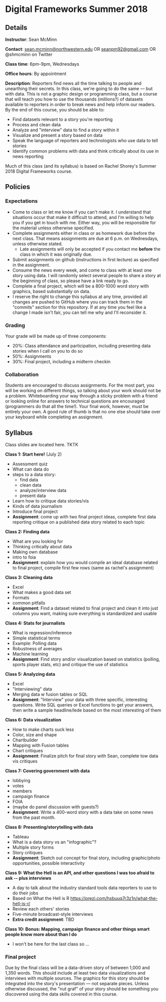 # Digital Frameworks Summer 2018

## Details

**Instructor**: Sean McMinn

**Contact**: sean.mcminn@northwestern.edu OR seanpm92@gmail.com OR @shmcminn on Twitter

**Class time**: 6pm-9pm, Wednesdays

**Office hours**: By appointment

**Description**: Reporters find news all the time talking to people and unearthing their secrets. In this class, we're going to do the same — but with data. This is not a graphic design or programming class, but a course that will teach you how to use the thousands (millions?) of datasets available to reporters in order to break news and help inform our readers. By the end of this course, you should be able to:

* Find datasets relevant to a story you're reporting
* Process and clean data
* Analyze and "interview" data to find a story within it
* Visualize and present a story based on data
* Speak the language of reporters and technologists who use data to tell stories
* Identify common problems with data and think critically about its use in news reporting

Much of this class (and its syllabus) is based on Rachel Shorey's Summer 2018 Digital Frameworks course.


## Policies

### Expectations

* Come to class or let me know if you can't make it. I understand that situations occur that make it difficult to attend, and I'm willing to help you if you get in touch with me. Either way, you will be responsible for the material unless otherwise specified.
* Complete assignments either in class or as homework due before the next class. That means assignments are due at 6 p.m. on Wednesdays, unless otherwise stated.
   * Late assignments will only be accepted if you contact me **before** the class in which it was originally due. 
* Submit assignments on github (instructions in first lecture) as specified in the assignment.
* Consume the news every week, and come to class with at least one story using data. I will randomly select several people to share a story at the beginning of class, so please have a link ready to go.
* Complete a final project, which will be a 800-1000 word story with graphics, based substantially on data. 
* I reserve the right to change this syllabus at any time, provided all changes are pushed to GitHub where you can track them in the "commits" section for this repository. If at any time you feel like a change I made isn't fair, you can tell me why and I'll reconsider it.


### Grading

Your grade will be made up of three components:

* 20%: Class attendance and participation, including presenting data stories when I call on you to do so
* 50%: Assignments
* 30%: Final project, including a midterm checkin

### Collaboration

Students are encouraged to discuss assignments. For the most part, you will be working on different things, so talking about your work should not be a problem. Whiteboarding your way through a sticky problem with a friend or looking online for answers to technical questions are encouraged (programmers do that all the time!). Your final work, however, must be entirely your own. A good rule of thumb is that no one else should take over your keyboard while completing an assignment.

## Syllabus

Class slides are located here. TKTK

**Class 1: Start here!** (July 2)
* Assessment quiz
* What can data do
* steps to a data story:
   * find data
   * clean data
   * analyze/interview data
   * present data
* Learn how to critique data stories/vis
* Kinds of data journalism
* Introduce final project
* **Assignment**: come up with two final project ideas, complete first data reporting critique on a published data story related to each topic

**Class 2: Finding data**
* What are you looking for
* Thinking critically about data
* Making own database
* intro to foia
* **Assignment**: explain how you would compile an ideal database related to final project, compile first few rows (same as rachel's assignment)

**Class 3: Cleaning data**
* Excel
* What makes a good data set
* Formats
* common pitfalls
* **Assignment**: Find a dataset related to final project and clean it into just columns you want, making sure everything is standardized and usable

**Class 4: Stats for journalists**
* What is regression/inference
* Simple statistical terms
* Example: Polling data
* Robustness of averages
* Machine learning
* **Assignment**: Find story and/or visualization based on statistics (polling, sports player stats, etc) and critique the use of statistics

**Class 5: Analyzing data** 
* Excel
* "Interviewing" data
* Merging data w fusion tables or SQL
* **Assignment**: "Interview" your data with three specific, interesting questions. Write SQL queries or Excel functions to get your answers, then write a sample headline/lede based on the most interesting of them

**Class 6: Data visualization**
* How to make charts suck less
* Color, size and shape
* Chartbuilder
* Mapping with Fusion tables
* Chart critiques
* **Assignment**: Finalize pitch for final story with Sean, complete tow data vis critiques

**Class 7: Covering government with data**
* lobbying
* votes
* members
* campaign finance
* FOIA
* (maybe do panel discussion with guests?)
* **Assignment**: Write a 400-word story with a data take on some news from the past month. 

**Class 8: Presenting/storytelling with data**
* Tableau
* What is a data story vs an "infographic"?
* Multiple story forms
* Story critiques
* **Assignment**: Sketch out concept for final story, including graphic/photo opportunities, possible interactivity

**Class 9: What the Hell is an API, and other questions I was too afraid to ask -- plus interviews** 
* A day to talk about the industry standard tools data reporters to use to do their jobs
* Based on What the Hell is R https://prezi.com/hsbuuq7r3z1n/what-the-hell-is-r/
* Review each others' stories
* Five-minute broadcast-style interviews
* **Extra credit assignment**: TBD

**Class 10: Bonus: Mapping, campaign finance and other things smart people know more about than I do**
* I won't be here for the last class so ...  

### Final project

Due by the final class will be a data-driven story of between 1,000 and 1,350 words. This should include at least two data visualizations and interviews with multiple sources. The graphics for this story should be integrated into the story's presentation — not separate pieces. Unless otherwise discussed, the "nut graf" of your story should be something you discovered using the data skills covered in this course. 